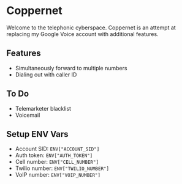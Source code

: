 # Coppernet

Welcome to the telephonic cyberspace. Coppernet is an attempt at replacing my Google Voice account with additional features.

## Features
- Simultaneously forward to multiple numbers
- Dialing out with caller ID

## To Do
- Telemarketer blacklist
- Voicemail

## Setup ENV Vars
- Account SID: `ENV["ACCOUNT_SID"]`
- Auth token: `ENV["AUTH_TOKEN"]`
- Cell number: `ENV["CELL_NUMBER"]`
- Twilio number: `ENV["TWILIO_NUMBER"]`
- VoIP number: `ENV["VOIP_NUMBER"]`
